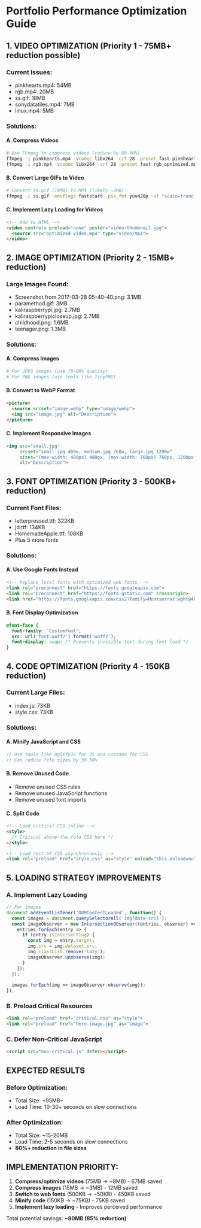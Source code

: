 # Portfolio Performance Optimization Guide

## 1. VIDEO OPTIMIZATION (Priority 1 - 75MB+ reduction possible)

### Current Issues:
- pinkhearts.mp4: 54MB
- rgb.mp4: 20MB  
- ss.gif: 18MB
- sonydatatiles.mp4: 7MB
- linux.mp4: 5MB

### Solutions:

#### A. Compress Videos
```bash
# Use FFmpeg to compress videos (reduce by 80-90%)
ffmpeg -i pinkhearts.mp4 -vcodec libx264 -crf 28 -preset fast pinkhearts_optimized.mp4
ffmpeg -i rgb.mp4 -vcodec libx264 -crf 28 -preset fast rgb_optimized.mp4
```

#### B. Convert Large GIFs to Video
```bash
# Convert ss.gif (18MB) to MP4 (likely ~2MB)
ffmpeg -i ss.gif -movflags faststart -pix_fmt yuv420p -vf "scale=trunc(iw/2)*2:trunc(ih/2)*2" ss.mp4
```

#### C. Implement Lazy Loading for Videos
```html
<!-- Add to HTML -->
<video controls preload="none" poster="video-thumbnail.jpg">
  <source src="optimized-video.mp4" type="video/mp4">
</video>
```

## 2. IMAGE OPTIMIZATION (Priority 2 - 15MB+ reduction)

### Large Images Found:
- Screenshot from 2017-03-28 05-40-40.png: 3.1MB
- paramethod.gif: 3MB
- kaliraspberrypi.jpg: 2.7MB
- kaliraspberrypicloseup.jpg: 2.7MB
- childhood.png: 1.6MB
- teenager.png: 1.3MB

### Solutions:

#### A. Compress Images
```bash
# For JPEG images (use 70-80% quality)
# For PNG images (use tools like TinyPNG)
```

#### B. Convert to WebP Format
```html
<picture>
  <source srcset="image.webp" type="image/webp">
  <img src="image.jpg" alt="Description">
</picture>
```

#### C. Implement Responsive Images
```html
<img src="small.jpg" 
     srcset="small.jpg 480w, medium.jpg 768w, large.jpg 1200w"
     sizes="(max-width: 480px) 480px, (max-width: 768px) 768px, 1200px"
     alt="Description">
```

## 3. FONT OPTIMIZATION (Priority 3 - 500KB+ reduction)

### Current Font Files:
- letterpressed.ttf: 322KB
- jd.ttf: 134KB
- HomemadeApple.ttf: 108KB
- Plus 5 more fonts

### Solutions:

#### A. Use Google Fonts Instead
```html
<!-- Replace local fonts with optimized web fonts -->
<link rel="preconnect" href="https://fonts.googleapis.com">
<link rel="preconnect" href="https://fonts.gstatic.com" crossorigin>
<link href="https://fonts.googleapis.com/css2?family=Montserrat:wght@400;700&display=swap" rel="stylesheet">
```

#### B. Font Display Optimization
```css
@font-face {
  font-family: 'CustomFont';
  src: url('font.woff2') format('woff2');
  font-display: swap; /* Prevents invisible text during font load */
}
```

## 4. CODE OPTIMIZATION (Priority 4 - 150KB reduction)

### Current Large Files:
- index.js: 73KB
- style.css: 73KB

### Solutions:

#### A. Minify JavaScript and CSS
```javascript
// Use tools like UglifyJS for JS and cssnano for CSS
// Can reduce file sizes by 30-50%
```

#### B. Remove Unused Code
- Remove unused CSS rules
- Remove unused JavaScript functions
- Remove unused font imports

#### C. Split Code
```html
<!-- Load critical CSS inline -->
<style>
  /* Critical above-the-fold CSS here */
</style>

<!-- Load rest of CSS asynchronously -->
<link rel="preload" href="style.css" as="style" onload="this.onload=null;this.rel='stylesheet'">
```

## 5. LOADING STRATEGY IMPROVEMENTS

### A. Implement Lazy Loading
```javascript
// For images
document.addEventListener('DOMContentLoaded', function() {
  const images = document.querySelectorAll('img[data-src]');
  const imageObserver = new IntersectionObserver((entries, observer) => {
    entries.forEach(entry => {
      if (entry.isIntersecting) {
        const img = entry.target;
        img.src = img.dataset.src;
        img.classList.remove('lazy');
        imageObserver.unobserve(img);
      }
    });
  });
  
  images.forEach(img => imageObserver.observe(img));
});
```

### B. Preload Critical Resources
```html
<link rel="preload" href="critical.css" as="style">
<link rel="preload" href="hero-image.jpg" as="image">
```

### C. Defer Non-Critical JavaScript
```html
<script src="non-critical.js" defer></script>
```

## EXPECTED RESULTS

### Before Optimization:
- Total Size: ~95MB+
- Load Time: 10-30+ seconds on slow connections

### After Optimization:
- Total Size: ~15-20MB
- Load Time: 2-5 seconds on slow connections
- **80%+ reduction in file sizes**

## IMPLEMENTATION PRIORITY:

1. **Compress/optimize videos** (75MB → ~8MB) - 67MB saved
2. **Compress images** (15MB → ~3MB) - 12MB saved  
3. **Switch to web fonts** (500KB → ~50KB) - 450KB saved
4. **Minify code** (150KB → ~75KB) - 75KB saved
5. **Implement lazy loading** - Improves perceived performance

Total potential savings: **~80MB (85% reduction)**
